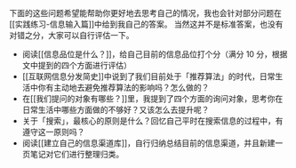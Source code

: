 下面的这些问题希望能帮助你更好地去思考自己的情况，我也会针对部分问题在[[实践练习-信息输入篇]]中给到我自己的答案。 当然这并不是标准答案，也没有对错之分，大家可以自行评估一下。 

- 阅读[[信息品位是什么？]]，给自己目前的信息品位打个分（满分 10 分，根据文中提到的四个方面进行评估）
- [[互联网信息分发简史]]中说到了我们目前处于「推荐算法」的时代，日常生活中你有主动地去避免推荐算法的影响吗？怎么做的？
- 在[[我们提问的对象有哪些？]]里，我提到了四个方面的询问对象，思考你在日常生活中哪些方面做的不够好？又该怎么去提升呢？
- 关于「搜索」，最核心的原则是什么？回忆自己平时在搜索信息的过程中，有遵守这一原则吗？
- 阅读[[建立自己的信息渠道库]]，自行归纳总结目前的信息渠道，并且新建一页笔记对它们进行整理归类。 

